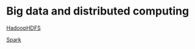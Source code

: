 # Big data and distributed computing

[Hadoop](https://hadoop.apache.org/)[HDFS](https://hadoop.apache.org/docs/r1.2.1/hdfs_design.html)

[Spark](https://spark.apache.org/)